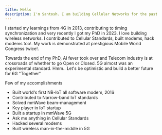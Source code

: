 ```yaml
---
title: Hello
description: I'm Santosh. I am building Cellular Networks for the past 10 years. 
---
```

I started my learnings from 4G in 2013, contributing to timing synchronization and very recently I got my PhD in 2023.
I love building wireless networks. 
I contributed to Cellular Standards, built modems, hack modems too!. 
My work is demonstrated at prestigious Mobile World Congress twice!.

Towards the end of my PhD, AI fever took over and Telecom industry is at crossroads of whether to go Open or Closed.
5G almost was an experimental standard. Hmm.. Let's be optimistic and build a better future for 6G "Together"

Few of my accomplishments

* Built world's first NB-IoT all software modem, 2016
* Contributed to Narrow-band IoT standards
* Solved mmWave beam-management 
* Key player in IoT startup
* Built a startup in mmWave 5G
* Ask me anything in Cellular Standards
* Hacked several modems
* Built wireless man-in-the-middle in 5G
 
